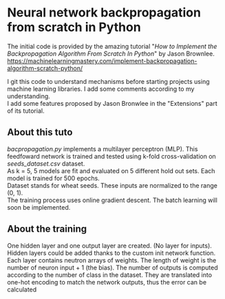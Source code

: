 # Neural network backpropagation from scratch in Python

The initial code is provided by the amazing tutorial "*How to Implement the Backpropagation Algorithm From Scratch In Python*" by Jason Brownlee.<br>
https://machinelearningmastery.com/implement-backpropagation-algorithm-scratch-python/

I git this code to understand mechanisms before starting projects using machine learning libraries. I add some comments according to my understanding.<br>
I add some features proposed by Jason Bronwlee in the "Extensions" part of its tutorial.

## About this tuto
*bacpropagation.py* implements a multilayer perceptron (MLP). This feedfoward network is trained and tested using k-fold cross-validation on *seeds_dataset.csv* dataset.<br>
As k = 5, 5 models are fit and evaluated on 5 different hold out sets. Each model is trained for 500 epochs.<br>
Dataset stands for wheat seeds. These inputs are normalized to the range (0, 1).<br>
The training process uses online gradient descent. The batch learning will soon be implemented.

## About the training
One hidden layer and one output layer are created. (No layer for inputs).<br>
Hidden layers could be added thanks to the custom init network function.<br>
Each layer contains neutron arrays of weights. The length of weight is the number of neuron input + 1 (the bias).
The number of outputs is computed according to the number of class in the dataset.
They are translated into one-hot encoding to match the network outputs, thus the error can be calculated<br>
